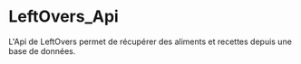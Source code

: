 # LeftOvers_Api

L'Api de LeftOvers permet de récupérer des aliments et recettes depuis une base de données.